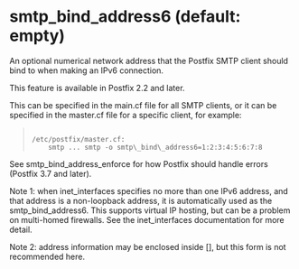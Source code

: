 # smtp_bind_address6 (default: empty)

An optional numerical network address that the Postfix SMTP client
should bind to when making an IPv6 connection.



 This feature is available in Postfix 2.2 and later. 



This can be specified in the main.cf file for all SMTP clients, or
it can be specified in the master.cf file for a specific client,
for example:




> 
> 
> ```
> 
> /etc/postfix/master.cf:
>     smtp ... smtp -o smtp\_bind\_address6=1:2:3:4:5:6:7:8
> 
> ```
> 
> 


 See smtp\_bind\_address\_enforce for how Postfix should handle
errors (Postfix 3.7 and later). 


 Note 1: when inet\_interfaces specifies no more than one IPv6
address, and that address is a non-loopback address, it is
automatically used as the smtp\_bind\_address6. This supports virtual
IP hosting, but can be a problem on multi-homed firewalls. See the
inet\_interfaces documentation for more detail. 


 Note 2: address information may be enclosed inside [],
but this form is not recommended here. 


